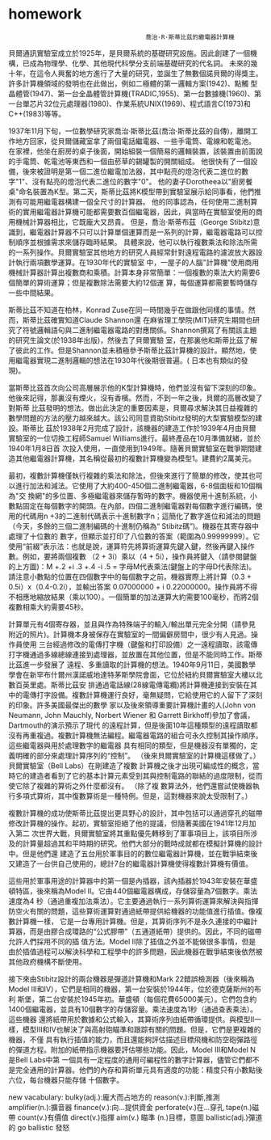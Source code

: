 # homework
                                          喬治·R·斯蒂比茲的繼電器計算機
貝爾通訊實驗室成立於1925年，是貝爾系統的基礎研究設施。因此創建了一個機構，已成為物理學、化學、其他現代科學分支前端基礎研究的代名詞。
未來的幾十年，在這令人興奮的地方進行了大量的研究，並誕生了無數個諾貝爾的得獎主。許多計算機領域的發明也在此做出，例如二極體的第一邏輯方案(1942)、點觸
型晶體管(1947)、第一台全晶體管計算機(TRADIC,1955)、第一台數據機(1960)、第一台單芯片32位元處理器(1980)、作業系統UNIX(1969)、程式語言C(1973)和
C++(1983)等等。

1937年11月下旬，一位數學研究家喬治·斯蒂比茲(喬治·斯蒂比茲的自傳)，離開工作地方回家，從貝爾儲藏室拿了兩個電話繼電器、一些手電筒、電線和乾電池。
在家裡，他坐在廚房的桌子後面，開始組裝一個簡易的邏輯裝置，該裝置由前面說的手電筒、乾電池等東西和一個由菸草的錫罐製的開關組成。
他很快有了一個設備，後來被證明是第一個二進位繼電加法器，其中點亮的燈泡代表二進位的數字"1"、沒有點亮的燈泡代表二進位的數字"0"。
他的妻子Dorotheea以"廚房餐桌"命名裝置為K型。第二天，斯蒂比茲將K模型帶到實驗室展示給同事看，他們推測有可能用繼電器構建一個全尺寸的計算器。
他的同事認為，任何使用二進制算術的實用繼電器計算機可能都需要數百個繼電器，因此，與當時在實驗室使用的商用機械計算器相比，它既龐大又昂貴。
但是，喬治·斯蒂布茲（George Stibitz)意識到，繼電器計算器不只可以計算單個運算而是一系列的計算，繼電器電路可以控制順序並根據需求來儲存臨時結果。
具體來說，他可以執行複數乘法和除法所需的一系列操作。貝爾實驗室其他地方的研究人員經常針對遠程電路的濾波放大器設計執行兩項數學運算。在1930年代的實驗室
中，一屋子的人腦"計算機"使用商用機械計算器計算出複數商和乘積。計算本身非常簡單：一個複數的乘法大約需要6個簡單的算術運算；但是複數除法需要大約12個運
算，每個運算都需要暫時儲存一些中間結果。

斯蒂比茲不知道在柏林，Konrad Zuse在同一時間幾乎在做跟他同樣的事情。然而，斯蒂比茲確實知道Claude Shannon還
在麻省理工學院(MIT)研究生期間也研究了符號邏輯語句與二進制繼電器電路的對應關係。Shannon撰寫了有關該主題的研究生論文(於1938年出版)，然後去了貝爾實驗
室，在那裏他和斯蒂比茲了解了彼此的工作。但是Shannon並未積極參予斯蒂比茲計算機的設計。顯然地，使用繼電器實現二進制邏輯的想法在1930年代後期很普遍。(
日本也有類似的發現)。

當斯蒂比茲首次向公司高層展示他的K型計算機時，他們並沒有留下深刻的印象。他後來記得，那裏沒有煙火，沒有香檳。然而，不到一年之後，貝爾的高層改變了對斯蒂
比茲發明的想法。做出此決定的重要因素是，貝爾尋求解決其日益複雜的數學問題的方法的壓力越來越大。該公司同意資助Stibitz發明的大型實驗模型的建設。斯蒂比
茲於1938年2月完成了設計，該機器的建造工作於1939年4月由貝爾實驗室的一位切換工程師Samuel Williams進行。最終產品在10月準備就緒，並於1940年1月8日首
次投入使用，一直使用到1949年。隨著貝爾實驗室在戰爭期間建造其他繼電器計算機，其名稱從最初的複數計算機變為模型1。建費約2萬美元。

最初，複數計算機僅執行複雜的乘法和除法，但後來進行了簡單的修改，使其也可以進行加法和減法。它使用了大約400-450個二進制繼電器，6-8個面板和10個稱為"交
換網"的多位置、多極繼電器來儲存暫時的數字。機器使用十進制系統，小數點固定在每個數字的開頭。在內部，四個二進制繼電器對每個數字進行編碼，使用的代碼用n
+3的二進制代碼表示十進制數字n；這簡化了數字進位和減法的問題（今天，多餘的三個二進制編碼的十進制仍稱為“ Stibitz碼”)。機器在其寄存器中處理了十位數的
數字，但顯示並打印了八位數的答案（範圍為0.99999999）。它使用“前綴”表示法：也就是說，運算符先將算術運算先鍵入鍵，然後再鍵入操作數。例如，要將兩個複數
（2 + 3i）乘以（4 + 5i），操作員將鍵入（請參閱鍵盤的上方圖)：M +.2 +i .3 +.4 -i .5 = 
字母M代表乘法(鍵盤上的字母D代表除法)。請注意小數點的位置在四個數字中的每個數字之前。機器實際上將計算（0.3 + 0.5i）x（0.4-0.2i），並輸出答案
0.07000000 + i 0.22000000。操作員將不得不相應地縮放結果（乘以100）。一個簡單的加法運算大約需要100毫秒，而將2個複數相乘大約需要45秒。

計算單元有4個寄存器，並且與作為特殊端子的輸入/輸出單元完全分開（請參見附近的照片)。計算機本身被保存在實驗室的一間偏僻房間中，很少有人見過。操作員使用
三台經過修改的電傳打字機（鍵盤和打印設備）之一遠程讀取，該電傳打字機通過多線總線連接到處理器，並放置在其他位置，但是不能同時工作。斯蒂比茲進一步發展了
遠程、多重讀取的計算機的想法。1940年9月11日，美國數學學會在新罕布什爾州漢諾威地達特茅斯學院會面，它位於紐約貝爾實驗室大樓以北數百英里處。斯蒂比茲安
排通過電話線(28線電傳電纜)將計算機連接到安裝在其中的電傳打字設備。複數計算機運行良好，毫無疑問，它給使用它的人留下了深刻的印象。許多美國最傑出的數學
家以及後來領導重要計算機計畫的人(John von Neumann, John Mauchly, Norbert Wiener 和 Garrett Birkhoff)參加了會議，Dartmouth的演示預示了現代
的遠程計算，但是後面10年這種類型的遠程讀取都沒有再重複過。複數計算機無法編程。繼電器電路的組合可永久控制其操作順序。這些繼電器與用於處理數字的繼電器
具有相同的類型，但是機器沒有單獨的，定義明確的部分來處理計算序列的“控制”。 （後來貝爾實驗室的計算機這樣做了。）貝爾實驗室（Bell Labs）在剛建造了複數
計算機之後才出現可編成性的概念，當時它的建造者看到了它的基本計算元素受到其與控制電路的聯結的過度限制，從而使它除了複雜的算術之外什麼都沒有。 （除了複
數算法外，他們還嘗試使機器執行多項式算術，其中復數算術是一種特例。但是，這對機器來說太受限制了。）

複數計算機的成功使斯蒂比茲提出更具野心的設計，其中包括可以通過穿孔的磁帶修改計算機的操作。起初，實驗室拒絕了他的提議，但隨著美國在1941年12月加入第二
次世界大戰，貝爾實驗室將其重點優先轉移到了軍事項目上，該項目所涉及的計算量超過其和平時期的研究。他們大部分的戰時成就都在模擬計算機的設計中。但是他們還
建造了五台用於軍事目的的數位繼電器計算機，並在戰爭結束後又建造了一台供自己使用的，總計7台的繼電器計算機使得複數計算機有價值。

這些用於軍事用途的計算器中的第一個是內插器，該內插器於1943年安裝在華盛頓特區，後來稱為Model II。它由440個繼電器構成，存儲容量為7個數字。乘法速度為4
秒（通過重複加法乘法）。它主要通過執行一系列算術運算來解決與指揮防空火有關的問題，這些算術運算對通過紙帶提供給機器的功能值進行插值。像複數計算機一樣，
它是一台專用計算機。但是，其算術序列不是永久連接的中繼計算器，而是由膠合成環路的“公式膠帶”（五通道紙帶）提供的。因此，不同的磁帶允許人們採用不同的插
值方法。Model II除了插值之外並不能做很多事情，但是由於插值過程可以解決科學和工程學中的許多問題，因此機器在戰爭結束後依然被其他政府機構不斷使用。

接下來由Stibitz設計的兩台機器是彈道計算機和Mark 22錯誤檢測器（後來稱為Model III和IV），它們是相同的機器，第一台安裝於1944年，位於德克薩斯州的布利
斯堡，第二台安裝於1945年初。華盛頓（每個花費65000美元）。它們包含約1400個繼電器，並具有10個數字的存儲容量。乘法速度為1秒（通過查表乘法）。這些機器
還將紙帶用於數據和公式輸入，其算術序列由紙帶循環提供。與模型II一樣，模型III和IV也解決了與高射砲瞄準和跟踪有關的問題。但是，它們是更複雜的機器，不僅
具有執行插值的能力，而且還能夠評估描述目標飛機和防空砲彈路徑的彈道方程。附加的紙帶指示機器要評估哪些功能。因此，Model III和Model N是Bell Labs中第
一個具有一定程度的通用可編程性的數字計算器，儘管它們都不是完全通用的計算器。他們的內存和算術單元具有適度的功能：精度只有小數點後六位，每台機器只能存儲
十個數字。






new vacabulary:
bulky(adj.):龐大而占地方的
reason(v.):判斷,推測
amplifier(n.):擴音器
finance(v.):向...提供資金
perforate(v.)在...穿孔
tape(n.)磁帶
count(v.)有價值
direct(v.)指揮
aim(v.) 瞄準 (n.)目標，意圖
ballistic(adj.)彈道的 
go ballistic 發怒
